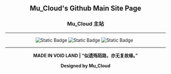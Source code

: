 <h2 align="center"> Mu_Cloud's Github Main Site Page </h2>
<h3 align="center"> Mu_Cloud 主站 </h3>

---

<div align="center">
    <img alt="Static Badge" src="https://img.shields.io/badge/Vue-3.5.13-gray?style=flat&logo=vue.js&labelColor=black">
    <img alt="Static Badge" src="https://img.shields.io/badge/Vite-6.2.0-gray?style=flat&logo=vite&labelColor=black">
    <img alt="Static Badge" src="https://img.shields.io/badge/Tailwind_CSS-4.0.17-gray?style=flat&logo=tailwindcss&labelColor=black">
    <img src="https://img.shields.io/badge/Release-VoidLand_V2-gray?style=flat&labelColor=black" alt=""/>
    <img src="https://img.shields.io/badge/DEV-6-gray?style=flat&labelColor=red" alt=""/>
</div>

---

<p align="center" style="font-weight: bold">MADE IN VOID LAND | “似遗殇陌路，亦无复故缘。”</p>

<p align="center" style="font-weight: bold">Designed by Mu_Cloud</p>
